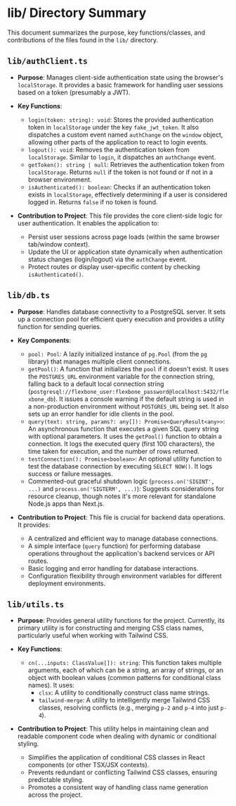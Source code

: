 # lib/ Directory Summary

This document summarizes the purpose, key functions/classes, and contributions of the files found in the `lib/` directory.

## `lib/authClient.ts`

*   **Purpose**:
    Manages client-side authentication state using the browser's `localStorage`. It provides a basic framework for handling user sessions based on a token (presumably a JWT).

*   **Key Functions**:
    *   `login(token: string): void`: Stores the provided authentication token in `localStorage` under the key `fake_jwt_token`. It also dispatches a custom event named `authChange` on the `window` object, allowing other parts of the application to react to login events.
    *   `logout(): void`: Removes the authentication token from `localStorage`. Similar to `login`, it dispatches an `authChange` event.
    *   `getToken(): string | null`: Retrieves the authentication token from `localStorage`. Returns `null` if the token is not found or if not in a browser environment.
    *   `isAuthenticated(): boolean`: Checks if an authentication token exists in `localStorage`, effectively determining if a user is considered logged in. Returns `false` if no token is found.

*   **Contribution to Project**:
    This file provides the core client-side logic for user authentication. It enables the application to:
    *   Persist user sessions across page loads (within the same browser tab/window context).
    *   Update the UI or application state dynamically when authentication status changes (login/logout) via the `authChange` event.
    *   Protect routes or display user-specific content by checking `isAuthenticated()`.

## `lib/db.ts`

*   **Purpose**:
    Handles database connectivity to a PostgreSQL server. It sets up a connection pool for efficient query execution and provides a utility function for sending queries.

*   **Key Components**:
    *   `pool: Pool`: A lazily initialized instance of `pg.Pool` (from the `pg` library) that manages multiple client connections.
    *   `getPool()`: A function that initializes the `pool` if it doesn't exist. It uses the `POSTGRES_URL` environment variable for the connection string, falling back to a default local connection string (`postgresql://flexbone_user:flexbone_password@localhost:5432/flexbone_db`). It issues a console warning if the default string is used in a non-production environment without `POSTGRES_URL` being set. It also sets up an error handler for idle clients in the pool.
    *   `query(text: string, params?: any[]): Promise<QueryResult<any>>`: An asynchronous function that executes a given SQL query string with optional parameters. It uses the `getPool()` function to obtain a connection. It logs the executed query (first 100 characters), the time taken for execution, and the number of rows returned.
    *   `testConnection(): Promise<boolean>`: An optional utility function to test the database connection by executing `SELECT NOW()`. It logs success or failure messages.
    *   Commented-out graceful shutdown logic (`process.on('SIGINT', ...)` and `process.on('SIGTERM', ...)`): Suggests considerations for resource cleanup, though notes it's more relevant for standalone Node.js apps than Next.js.

*   **Contribution to Project**:
    This file is crucial for backend data operations. It provides:
    *   A centralized and efficient way to manage database connections.
    *   A simple interface (`query` function) for performing database operations throughout the application's backend services or API routes.
    *   Basic logging and error handling for database interactions.
    *   Configuration flexibility through environment variables for different deployment environments.

## `lib/utils.ts`

*   **Purpose**:
    Provides general utility functions for the project. Currently, its primary utility is for constructing and merging CSS class names, particularly useful when working with Tailwind CSS.

*   **Key Functions**:
    *   `cn(...inputs: ClassValue[]): string`: This function takes multiple arguments, each of which can be a string, an array of strings, or an object with boolean values (common patterns for conditional class names). It uses:
        *   `clsx`: A utility to conditionally construct class name strings.
        *   `tailwind-merge`: A utility to intelligently merge Tailwind CSS classes, resolving conflicts (e.g., merging `p-2` and `p-4` into just `p-4`).

*   **Contribution to Project**:
    This utility helps in maintaining clean and readable component code when dealing with dynamic or conditional styling.
    *   Simplifies the application of conditional CSS classes in React components (or other TSX/JSX contexts).
    *   Prevents redundant or conflicting Tailwind CSS classes, ensuring predictable styling.
    *   Promotes a consistent way of handling class name generation across the project.
